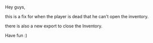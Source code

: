 Hey guys, 

this is a fix for when the player is dead that he can't open the inventory.

there is also a new export to close the Inventory.

Have fun :)